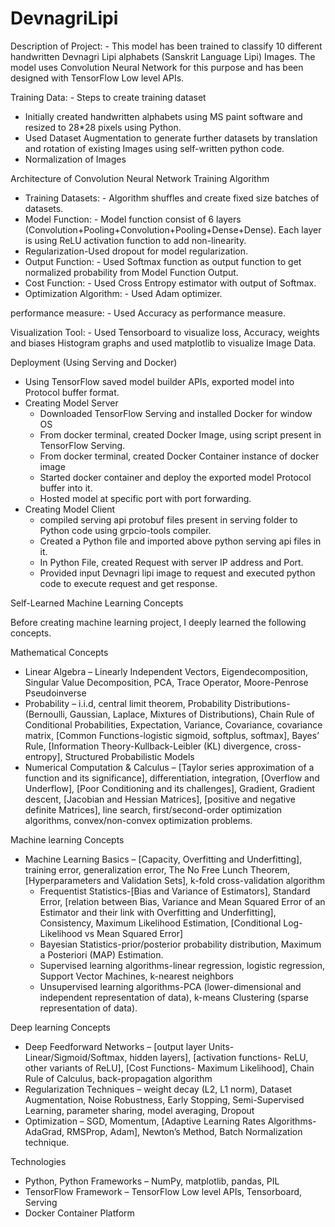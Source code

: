 # DevnagriLipi

Description of Project: - This model has been trained to classify 10 different handwritten Devnagri Lipi alphabets (Sanskrit Language Lipi) Images. The model uses Convolution Neural Network for this purpose and has been designed with TensorFlow Low level APIs.

Training Data: - Steps to create training dataset
+ Initially created handwritten alphabets using MS paint software and resized to 28*28 pixels using Python.
+ Used Dataset Augmentation to generate further datasets by translation and rotation of existing Images using self-written python code.
+ Normalization of Images


Architecture of Convolution Neural Network Training Algorithm
+ Training Datasets: - Algorithm shuffles and create fixed size batches of datasets.
+ Model Function: - Model function consist of 6 layers (Convolution+Pooling+Convolution+Pooling+Dense+Dense). Each layer is using ReLU activation function to add non-linearity.
+ Regularization-Used dropout for model regularization. 
+ Output Function: - Used Softmax function as output function to get normalized probability from Model Function Output.
+ Cost Function: - Used Cross Entropy estimator with output of Softmax.
+ Optimization Algorithm: - Used Adam optimizer.

performance measure: - Used Accuracy as performance measure.

Visualization Tool: - Used Tensorboard to visualize loss, Accuracy, weights and biases Histogram graphs and used matplotlib to visualize Image Data.


Deployment (Using Serving and Docker)
+ Using TensorFlow saved model builder APIs, exported model into Protocol buffer format.
+ Creating Model Server
  * Downloaded TensorFlow Serving and installed Docker for window OS
  * From docker terminal, created Docker Image, using script present in TensorFlow Serving.
  * From docker terminal, created Docker Container instance of docker image
  * Started docker container and deploy the exported model Protocol buffer into it.
  * Hosted model at specific port with port forwarding.
+ Creating Model Client
  * compiled serving api protobuf files present in serving folder to Python code using grpcio-tools compiler.
  * Created a Python file and imported above python serving api files in it.
  * In Python File, created Request with server IP address and Port. 
  * Provided input Devnagri lipi image to request and executed python code to execute request and get response.



Self-Learned Machine Learning Concepts 

Before creating machine learning project, I deeply learned the following concepts.

Mathematical Concepts

+ Linear Algebra – Linearly Independent Vectors, Eigendecomposition, Singular Value Decomposition, PCA, Trace Operator, Moore-Penrose Pseudoinverse
+ Probability – i.i.d, central limit theorem, Probability Distributions-(Bernoulli, Gaussian, Laplace, Mixtures of Distributions),
Chain Rule of Conditional Probabilities, Expectation, Variance, Covariance, covariance matrix, [Common Functions-logistic sigmoid, softplus, softmax], Bayes’ Rule, [Information Theory-Kullback-Leibler (KL) divergence, cross-entropy], Structured Probabilistic Models
+ Numerical Computation & Calculus – [Taylor series approximation of a function and its significance], differentiation, integration, 
[Overflow and Underflow], [Poor Conditioning and its challenges], Gradient, Gradient descent, [Jacobian and Hessian Matrices],
[positive and negative definite Matrices], line search, first/second-order optimization algorithms, convex/non-convex optimization problems.


Machine learning Concepts
+ Machine Learning Basics – [Capacity, Overfitting and Underfitting], training error, generalization error, The No Free Lunch Theorem, 
  [Hyperparameters and Validation Sets], k-fold cross-validation algorithm 
  * Frequentist Statistics-[Bias and Variance of Estimators], Standard Error, [relation between Bias, Variance and Mean Squared Error of an Estimator and their link with Overfitting and Underfitting], Consistency, Maximum Likelihood Estimation, [Conditional Log-Likelihood vs Mean Squared Error] 
  * Bayesian Statistics-prior/posterior probability distribution, Maximum a Posteriori (MAP) Estimation.
  * Supervised learning algorithms-linear regression, logistic regression, Support Vector Machines, k-nearest neighbors
  * Unsupervised learning algorithms-PCA (lower-dimensional and independent representation of data), k-means Clustering (sparse representation of data).

Deep learning Concepts
+ Deep Feedforward Networks – [output layer Units- Linear/Sigmoid/Softmax, hidden layers], [activation functions- ReLU, other variants of ReLU], 
[Cost Functions- Maximum Likelihood], Chain Rule of Calculus, back-propagation algorithm
+ Regularization Techniques – weight decay (L2, L1 norm), Dataset Augmentation, Noise Robustness, Early Stopping, Semi-Supervised Learning, 
parameter sharing, model averaging, Dropout
+ Optimization – SGD, Momentum, [Adaptive Learning Rates Algorithms- AdaGrad, RMSProp, Adam], Newton’s Method, Batch Normalization technique.

Technologies 
+ Python, Python Frameworks – NumPy, matplotlib, pandas, PIL
+ TensorFlow Framework – TensorFlow Low level APIs, Tensorboard, Serving
+ Docker Container Platform
